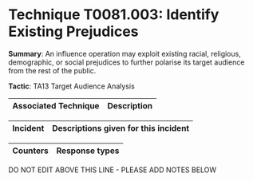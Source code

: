 # Technique T0081.003: Identify Existing Prejudices

**Summary**: An influence operation may exploit existing racial, religious, demographic, or social prejudices to further polarise its target audience from the rest of the public.

**Tactic**: TA13 Target Audience Analysis


| Associated Technique | Description |
| --------- | ------------------------- |



| Incident | Descriptions given for this incident |
| -------- | -------------------- |



| Counters | Response types |
| -------- | -------------- |


DO NOT EDIT ABOVE THIS LINE - PLEASE ADD NOTES BELOW